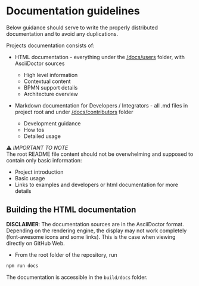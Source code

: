 # Documentation guidelines
Below guidance should serve to write the properly distributed documentation and to avoid any duplications.

Projects documentation consists of:
- HTML documentation - everything under the [/docs/users](../users) folder, with AsciiDoctor sources
    - High level information
    - Contextual content
    - BPMN support details
    - Architecture overview
    
- Markdown documentation for Developers / Integrators - all .md files in project root and under [/docs/contributors](../contributors) folder
    - Development guidance
    - How tos
    - Detailed usage

⚠️ _IMPORTANT TO NOTE_ \
The root README file content should not be overwhelming and supposed to contain only basic information:
 - Project introduction
 - Basic usage
 - Links to examples and developers or html documentation for more details


## Building the HTML documentation

**DISCLAIMER**:
The documentation sources are in the AsciiDoctor format.
Depending on the rendering engine, the display may not work completely (font-awesome icons and some links).
This is the case when viewing directly on GitHub Web.

- From the root folder of the repository, run 
```bash
npm run docs
```

The documentation is accessible in the `build/docs` folder.
